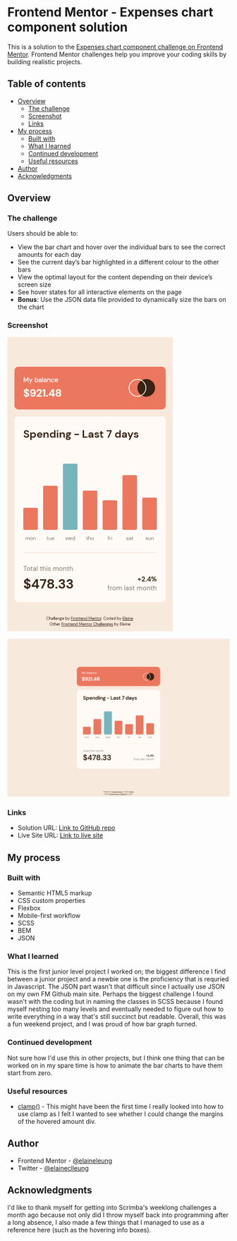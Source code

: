 # Frontend Mentor - Expenses chart component solution

This is a solution to the [Expenses chart component challenge on Frontend Mentor](https://www.frontendmentor.io/challenges/expenses-chart-component-e7yJBUdjwt). Frontend Mentor challenges help you improve your coding skills by building realistic projects. 

## Table of contents

- [Overview](#overview)
  - [The challenge](#the-challenge)
  - [Screenshot](#screenshot)
  - [Links](#links)
- [My process](#my-process)
  - [Built with](#built-with)
  - [What I learned](#what-i-learned)
  - [Continued development](#continued-development)
  - [Useful resources](#useful-resources)
- [Author](#author)
- [Acknowledgments](#acknowledgments)

## Overview

### The challenge

Users should be able to:

- View the bar chart and hover over the individual bars to see the correct amounts for each day
- See the current day’s bar highlighted in a different colour to the other bars
- View the optimal layout for the content depending on their device’s screen size
- See hover states for all interactive elements on the page
- **Bonus**: Use the JSON data file provided to dynamically size the bars on the chart

### Screenshot

![Mobile view of solution](./design/mobile.png)

![Desktop view of solution](./design/desktop.png)


### Links

- Solution URL: [Link to GitHub repo](https://github.com/elaineleung/frontendmentor/tree/main/expenseschartcomponent/)
- Live Site URL: [Link to live site](https://elaineleung.github.io/frontendmentor/expenseschartcomponent/)

## My process

### Built with

- Semantic HTML5 markup
- CSS custom properties
- Flexbox
- Mobile-first workflow
- SCSS
- BEM
- JSON

### What I learned

This is the first junior level project I worked on; the biggest difference I find between a junior project and a newbie one is the proficiency that is requried in Javascript. The JSON part wasn't that difficult since I actually use JSON on my own FM Github main site. Perhaps the biggest challenge I found wasn't with the coding but in naming the classes in SCSS because I found myself nesting too many levels and eventually needed to figure out how to write everything in a way that's still succinct but readable. Overall, this was a fun weekend project, and I was proud of how bar graph turned.

### Continued development

Not sure how I'd use this in other projects, but I think one thing that can be worked on in my spare time is how to animate the bar charts to have them start from zero.

### Useful resources

- [clamp()](https://developer.mozilla.org/en-US/docs/Web/CSS/clamp) - This might have been the first time I really looked into how to use clamp as I felt I wanted to see whether I could change the margins of the hovered amount div. 

## Author

- Frontend Mentor - [@elaineleung](https://www.frontendmentor.io/profile/elaineleung)
- Twitter - [@elaineclleung](https://twitter.com/elaineclleung)

## Acknowledgments

I'd like to thank myself for getting into Scrimba's weeklong challenges a month ago because not only did I throw myself back into programming after a long absence, I also made a few things that I managed to use as a reference here (such as the hovering info boxes).
